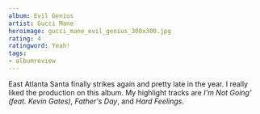 ```yaml
---
album: Evil Genius
artist: Gucci Mane
heroimage: gucci_mane_evil_genius_300x300.jpg
rating: 4
ratingword: Yeah!
tags:
- albumreview
---
```

East Atlanta Santa finally strikes again and pretty late in the year. I really
liked the production on this album. My highlight tracks are _I'm Not Going'
(feat. Kevin Gates)_, _Father's Day_, and _Hard Feelings_.
